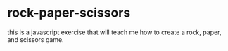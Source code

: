 # rock-paper-scissors
this is a javascript exercise that will teach me how to create a rock, paper, and scissors game.
